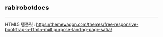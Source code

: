 ## rabirobotdocs
---
HTML5 템플릿 : https://themewagon.com/themes/free-responsive-bootstrap-5-html5-multipurpose-landing-page-safia/
